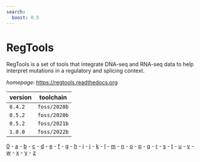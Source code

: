 ```yaml
---
search:
  boost: 0.5
---
```

# RegTools

RegTools is a set of tools that integrate DNA-seq and RNA-seq data to help interpret mutations in a regulatory and splicing context.

*homepage*: <https://regtools.readthedocs.org>

version | toolchain
--------|----------
``0.4.2`` | ``foss/2020b``
``0.5.2`` | ``foss/2020b``
``0.5.2`` | ``foss/2021b``
``1.0.0`` | ``foss/2022b``

[0](../0/index.md) - [a](../a/index.md) - [b](../b/index.md) - [c](../c/index.md) - [d](../d/index.md) - [e](../e/index.md) - [f](../f/index.md) - [g](../g/index.md) - [h](../h/index.md) - [i](../i/index.md) - [j](../j/index.md) - [k](../k/index.md) - [l](../l/index.md) - [m](../m/index.md) - [n](../n/index.md) - [o](../o/index.md) - [p](../p/index.md) - [q](../q/index.md) - [r](../r/index.md) - [s](../s/index.md) - [t](../t/index.md) - [u](../u/index.md) - [v](../v/index.md) - [w](../w/index.md) - [x](../x/index.md) - [y](../y/index.md) - [z](../z/index.md)

